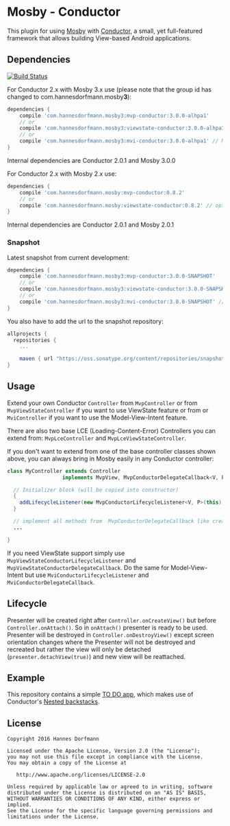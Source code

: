 # Mosby - Conductor
This plugin for using [Mosby](https://github.com/sockeqwe/mosby) with [Conductor](https://github.com/bluelinelabs/Conductor), a small, yet full-featured framework that allows building View-based Android applications.


## Dependencies
[![Build Status](https://travis-ci.org/sockeqwe/mosby-conductor.svg?branch=master)](https://travis-ci.org/sockeqwe/mosby-conductor)


For Conductor 2.x with Mosby 3.x use (please note that the group id has changed to com.hannesdorfmann.mosby**3**):
```groovy
dependencies {
    compile 'com.hannesdorfmann.mosby3:mvp-conductor:3.0.0-alhpa1'
    // or
    compile 'com.hannesdorfmann.mosby3:viewstate-conductor:3.0.0-alhpa1' // optional viewstate feature
    // or
    compile 'com.hannesdorfmann.mosby3:mvi-conductor:3.0.0-alhpa1' // Model-VIew-Intent
}
```
Internal dependencies are Conductor 2.0.1 and Mosby 3.0.0


For Conductor 2.x with Mosby 2.x use:
```groovy
dependencies {
    compile 'com.hannesdorfmann.mosby:mvp-conductor:0.8.2'
    // or
    compile 'com.hannesdorfmann.mosby:viewstate-conductor:0.8.2' // optional viewstate feature
}
```
Internal dependencies are Conductor 2.0.1 and Mosby 2.0.1

### Snapshot
Latest snapshot from current development:

```groovy
dependencies {
    compile 'com.hannesdorfmann.mosby3:mvp-conductor:3.0.0-SNAPSHOT'
    // or
    compile 'com.hannesdorfmann.mosby3:viewstate-conductor:3.0.0-SNAPSHOT' // optional viewstate feature
    // or
    compile 'com.hannesdorfmann.mosby3:mvi-conductor:3.0.0-SNAPSHOT' // Model-VIew-Intent
}
```

You also have to add the url to the snapshot repository:
```gradle
allprojects {
  repositories {
    ...

    maven { url "https://oss.sonatype.org/content/repositories/snapshots/" }
}
```

## Usage
Extend your own Conductor `Controller` from `MvpController` or from `MvpViewStateController` if you want to use ViewState feature or from  or `MviController` if you want to use the Model-View-Intent feature.

There are also two base LCE (Loading-Content-Error) Controllers you can extend from: `MvpLceController` and `MvpLceViewStateController`.

If you don't want to extend from one of the base controller classes shown above, you can always bring in Mosby easily in any Conductor controller:

```java
class MyController extends Controller
                  implements MvpView, MvpConductorDelegateCallback<V, P> {

  // Initializer block (will be copied into constructor)
  {
    addLifecycleListener(new MvpConductorLifecycleListener<V, P>(this);
  }

  // implement all methods from  MvpConductorDelegateCallback like createPresenter() etc.
  ...

}
```
If you need ViewState support simply use `MvpViewStateConductorLifecycleListener` and `MvpViewStateConductorDelegateCallback`.
Do the same for  Model-View-Intent but  use `MviConductorLifecycleListener` and `MviConductorDelegateCallback`.

## Lifecycle
Presenter will be created right after `Controller.onCreateView()` but before `Controller.onAttach()`. So in `onAttach()` presenter is ready to be used.
Presenter will be destroyed in `Controller.onDestroyView()` except screen orientation changes where the Presenter will not be destroyed and recreated but rather the view will only be detached (`presenter.detachView(true)`) and new view will be reattached.

## Example
This repository contains a simple [TO DO app](https://github.com/sockeqwe/mosby-conductor/tree/master/app), which makes use of Conductor's [Nested backstacks](https://github.com/bluelinelabs/Conductor/issues/27).

## License

```
Copyright 2016 Hannes Dorfmann

Licensed under the Apache License, Version 2.0 (the "License");
you may not use this file except in compliance with the License.
You may obtain a copy of the License at

   http://www.apache.org/licenses/LICENSE-2.0

Unless required by applicable law or agreed to in writing, software
distributed under the License is distributed on an "AS IS" BASIS,
WITHOUT WARRANTIES OR CONDITIONS OF ANY KIND, either express or implied.
See the License for the specific language governing permissions and
limitations under the License.
```
